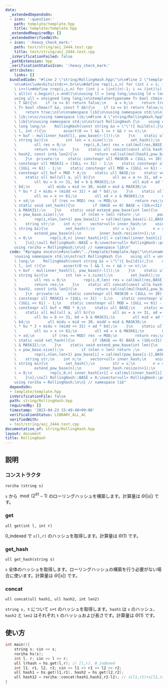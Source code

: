 ```yaml
---
data:
  _extendedDependsOn:
  - icon: ':question:'
    path: template/template.hpp
    title: template/template.hpp
  _extendedRequiredBy: []
  _extendedVerifiedWith:
  - icon: ':heavy_check_mark:'
    path: test/string/aoj_2444.test.cpp
    title: test/string/aoj_2444.test.cpp
  _isVerificationFailed: false
  _pathExtension: hpp
  _verificationStatusIcon: ':heavy_check_mark:'
  attributes:
    links: []
  bundledCode: "#line 2 \"string/RollingHash.hpp\"\n\n#line 2 \"template/template.hpp\"\
    \n\n#include<bits/stdc++.h>\n\n#define rep(i,s,n) for (int i = s; i < (int)(n);\
    \ i++)\n#define rrep(i,s,n) for (int i = (int)(n)-1; i >= (int)(s); i--)\n#define\
    \ all(v) v.begin(),v.end()\n\nusing ll = long long;\nusing ld = long double;\n\
    using ull = unsigned long long;\n\ntemplate<typename T> bool chmin(T &a, const\
    \ T &b){\n    if (a <= b) return false;\n    a = b;\n    return true;\n}\ntemplate<typename\
    \ T> bool chmax(T &a, const T &b){\n    if (a >= b) return false;\n    a = b;\n\
    \    return true;\n}\n\nnamespace lib{\n\nusing namespace std;\n\n} // namespace\
    \ lib;\n\n//using namespace lib;\n#line 4 \"string/RollingHash.hpp\"\n\n\nnamespace\
    \ lib{\n\nusing namespace std;\n\nstruct RollingHash {\n    using ull = unsigned\
    \ long long;\n    RollingHash(const string &s = \"\"){ build(s);}\n    ull get(int\
    \ l, int r){\n        assert(0 <= l && l <= r && r <= n);\n        return cal(inner_hash[r]\
    \ + buf - mul(inner_hash[l], pow_base[r-l]));\n    }\n    static ull get_hash(const\
    \ string &s){\n        int len = s.size();\n        set_hash();\n        extend_pow_base(len);\n\
    \        ull res = 0;\n        rep(i,0,len) res = cal(mul(res,BASE) + s[i]);\n\
    \        return res;\n    }\n    static ull concat(const ull& hash1, const ull&\
    \ hash2, const int& len2){\n        return cal(cal(mul(hash1,pow_base[len2]))+hash2);\n\
    \    }\n  private:\n    static constexpr ull MASK30 = (1ULL << 30) - 1;\n    static\
    \ constexpr ull MASK31 = (1ULL << 31) - 1;\n    static constexpr ull MASK61 =\
    \ (1ULL << 61) - 1;\n    static constexpr ull MOD = (1ULL << 61) - 1;\n    static\
    \ constexpr ull buf = MOD * 4;\n    static ull BASE;\n    static vector<ull> pow_base;\n\
    \    static ull mul(ull a, ull b){\n        ull au = a >> 31, ad = a & MASK31;\n\
    \        ull bu = b >> 31, bd = b & MASK31;\n        ull mid = ad * bu + au *\
    \ bd;\n        ull midu = mid >> 30, midd = mid & MASK30;\n        return (au\
    \ * bu * 2 + midu + (midd << 31) + ad * bd);\n    }\n    static ull cal(ull x){\n\
    \        ull xu = x >> 61;\n        ull xd = x & MASK61;\n        ull res = xu\
    \ + xd;\n        if (res >= MOD) res -= MOD;\n        return res;\n    }\n   \
    \ static void set_hash(){\n        if (BASE == 0) BASE = (1UL<<31) + (random_device()()\
    \ & MASK31);\n    }\n    static void extend_pow_base(int len){\n        int nlen\
    \ = pow_base.size();\n        if (nlen > len) return ;\n        pow_base.resize(len+1);\n\
    \        rep(i,nlen,len+1) pow_base[i] = cal(mul(pow_base[i-1],BASE));\n    }\n\
    \    string str;\n    int n;\n    vector<ull> inner_hash;\n    void build(const\
    \ string &s){\n        set_hash();\n        str = s;\n        n = s.size();\n\
    \        extend_pow_base(n);\n        inner_hash.resize(n+1);\n        inner_hash[0]\
    \ = 0;\n        rep(i,0,n) inner_hash[i+1] = cal(mul(inner_hash[i],BASE) + s[i]);\n\
    \    }\n};\null RollingHash::BASE = 0;\nvector<ull> RollingHash::pow_base = vector<ull>(1,1);\n\
    using roriha = RollingHash;\n\n} // namespace lib\n"
  code: "#pragma once\n\n#include\"../template/template.hpp\"\n\n\nnamespace lib{\n\
    \nusing namespace std;\n\nstruct RollingHash {\n    using ull = unsigned long\
    \ long;\n    RollingHash(const string &s = \"\"){ build(s);}\n    ull get(int\
    \ l, int r){\n        assert(0 <= l && l <= r && r <= n);\n        return cal(inner_hash[r]\
    \ + buf - mul(inner_hash[l], pow_base[r-l]));\n    }\n    static ull get_hash(const\
    \ string &s){\n        int len = s.size();\n        set_hash();\n        extend_pow_base(len);\n\
    \        ull res = 0;\n        rep(i,0,len) res = cal(mul(res,BASE) + s[i]);\n\
    \        return res;\n    }\n    static ull concat(const ull& hash1, const ull&\
    \ hash2, const int& len2){\n        return cal(cal(mul(hash1,pow_base[len2]))+hash2);\n\
    \    }\n  private:\n    static constexpr ull MASK30 = (1ULL << 30) - 1;\n    static\
    \ constexpr ull MASK31 = (1ULL << 31) - 1;\n    static constexpr ull MASK61 =\
    \ (1ULL << 61) - 1;\n    static constexpr ull MOD = (1ULL << 61) - 1;\n    static\
    \ constexpr ull buf = MOD * 4;\n    static ull BASE;\n    static vector<ull> pow_base;\n\
    \    static ull mul(ull a, ull b){\n        ull au = a >> 31, ad = a & MASK31;\n\
    \        ull bu = b >> 31, bd = b & MASK31;\n        ull mid = ad * bu + au *\
    \ bd;\n        ull midu = mid >> 30, midd = mid & MASK30;\n        return (au\
    \ * bu * 2 + midu + (midd << 31) + ad * bd);\n    }\n    static ull cal(ull x){\n\
    \        ull xu = x >> 61;\n        ull xd = x & MASK61;\n        ull res = xu\
    \ + xd;\n        if (res >= MOD) res -= MOD;\n        return res;\n    }\n   \
    \ static void set_hash(){\n        if (BASE == 0) BASE = (1UL<<31) + (random_device()()\
    \ & MASK31);\n    }\n    static void extend_pow_base(int len){\n        int nlen\
    \ = pow_base.size();\n        if (nlen > len) return ;\n        pow_base.resize(len+1);\n\
    \        rep(i,nlen,len+1) pow_base[i] = cal(mul(pow_base[i-1],BASE));\n    }\n\
    \    string str;\n    int n;\n    vector<ull> inner_hash;\n    void build(const\
    \ string &s){\n        set_hash();\n        str = s;\n        n = s.size();\n\
    \        extend_pow_base(n);\n        inner_hash.resize(n+1);\n        inner_hash[0]\
    \ = 0;\n        rep(i,0,n) inner_hash[i+1] = cal(mul(inner_hash[i],BASE) + s[i]);\n\
    \    }\n};\null RollingHash::BASE = 0;\nvector<ull> RollingHash::pow_base = vector<ull>(1,1);\n\
    using roriha = RollingHash;\n\n} // namespace lib"
  dependsOn:
  - template/template.hpp
  isVerificationFile: false
  path: string/RollingHash.hpp
  requiredBy: []
  timestamp: '2023-04-23 15:49:48+09:00'
  verificationStatus: LIBRARY_ALL_AC
  verifiedWith:
  - test/string/aoj_2444.test.cpp
documentation_of: string/RollingHash.hpp
layout: document
title: RollingHash
---
```


## 説明

### コンストラクタ

`roriha (string s)`

`s` から $\bmod (2^{61}-1)$ のローリングハッシュを構築します。計算量は $\Theta(|s|)$ です。

### get 

`ull get(int l, int r)`

0_indexed で `s[l,r)` のハッシュを取得します。計算量は $\Theta(1)$ です。

### get_hash

`ull get_hash(string s)`

`s` 全体のハッシュを取得します。ローリングハッシュの構築を行う必要がない場合に使います。計算量は $\Theta(|s|)$ です。

### concat

`ull concat(ull hash1, ull hash2, int len2)`

`string s, t` について `s+t` のハッシュを取得します。`hash1` は `s` のハッシュ、`hash2` と `len2` はそれぞれ `t` のハッシュおよび長さです。計算量は $\Theta(1)$ です。

## 使い方

```cpp
int main(){
    string s; cin >> s;
    roriha hs(s);
    int l, r; cin >> l >> r;
    ull lrhash = hs.get(l,r); // [l,r), 0_indexed
    int l1, r1, l2, r2; cin >> l1 >> r1 >> l2 >> r2;
    ull hash1 = hs.get(l1,r1), hash2 = hs.get(l2,r2);
    ull hash12 = roriha::concat(hash1,hash2,r2-l2); // s[l1,r1)+s[l2,r2) のハッシュを取得する
}

```